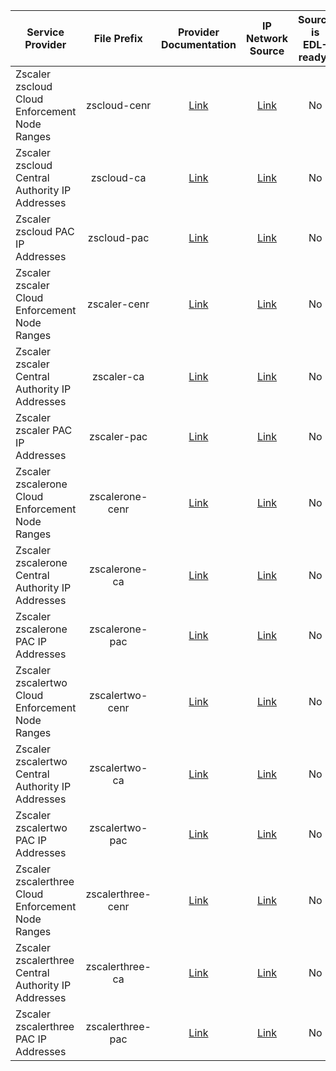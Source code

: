 
| Service Provider | File Prefix | Provider Documentation | IP Network Source | Source is EDL-ready? |
| --- | :-: | :-: | :-: | :-: |
| Zscaler zscloud Cloud Enforcement Node Ranges | zscloud-cenr | [Link](https://help.zscaler.com/zia/cloud-service-api) | [Link](https://api.config.zscaler.com/zscloud.net/cenr/json) | No |
| Zscaler zscloud Central Authority IP Addresses | zscloud-ca | [Link](https://help.zscaler.com/zia/cloud-service-api) | [Link](https://api.config.zscaler.com/zscloud.net/ca/json) | No |
| Zscaler zscloud PAC IP Addresses | zscloud-pac | [Link](https://help.zscaler.com/zia/cloud-service-api) | [Link](https://api.config.zscaler.com/zscloud.net/pac/json) | No |
| Zscaler zscaler Cloud Enforcement Node Ranges | zscaler-cenr | [Link](https://help.zscaler.com/zia/cloud-service-api) | [Link](https://api.config.zscaler.com/zscaler.net/cenr/json) | No |
| Zscaler zscaler Central Authority IP Addresses | zscaler-ca | [Link](https://help.zscaler.com/zia/cloud-service-api) | [Link](https://api.config.zscaler.com/zscaler.net/ca/json) | No |
| Zscaler zscaler PAC IP Addresses | zscaler-pac | [Link](https://help.zscaler.com/zia/cloud-service-api) | [Link](https://api.config.zscaler.com/zscaler.net/pac/json) | No |
| Zscaler zscalerone Cloud Enforcement Node Ranges | zscalerone-cenr | [Link](https://help.zscaler.com/zia/cloud-service-api) | [Link](https://api.config.zscaler.com/zscalerone.net/cenr/json) | No |
| Zscaler zscalerone Central Authority IP Addresses | zscalerone-ca | [Link](https://help.zscaler.com/zia/cloud-service-api) | [Link](https://api.config.zscaler.com/zscalerone.net/ca/json) | No |
| Zscaler zscalerone PAC IP Addresses | zscalerone-pac | [Link](https://help.zscaler.com/zia/cloud-service-api) | [Link](https://api.config.zscaler.com/zscalerone.net/pac/json) | No |
| Zscaler zscalertwo Cloud Enforcement Node Ranges | zscalertwo-cenr | [Link](https://help.zscaler.com/zia/cloud-service-api) | [Link](https://api.config.zscaler.com/zscalertwo.net/cenr/json) | No |
| Zscaler zscalertwo Central Authority IP Addresses | zscalertwo-ca | [Link](https://help.zscaler.com/zia/cloud-service-api) | [Link](https://api.config.zscaler.com/zscalertwo.net/ca/json) | No |
| Zscaler zscalertwo PAC IP Addresses | zscalertwo-pac | [Link](https://help.zscaler.com/zia/cloud-service-api) | [Link](https://api.config.zscaler.com/zscalertwo.net/pac/json) | No |
| Zscaler zscalerthree Cloud Enforcement Node Ranges | zscalerthree-cenr | [Link](https://help.zscaler.com/zia/cloud-service-api) | [Link](https://api.config.zscaler.com/zscalerthree.net/cenr/json) | No |
| Zscaler zscalerthree Central Authority IP Addresses | zscalerthree-ca | [Link](https://help.zscaler.com/zia/cloud-service-api) | [Link](https://api.config.zscaler.com/zscalerthree.net/ca/json) | No |
| Zscaler zscalerthree PAC IP Addresses | zscalerthree-pac | [Link](https://help.zscaler.com/zia/cloud-service-api) | [Link](https://api.config.zscaler.com/zscalerthree.net/pac/json) | No |

